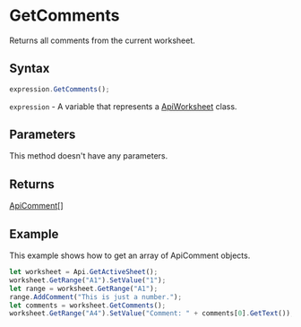 # GetComments

Returns all comments from the current worksheet.

## Syntax

```javascript
expression.GetComments();
```

`expression` - A variable that represents a [ApiWorksheet](../ApiWorksheet.md) class.

## Parameters

This method doesn't have any parameters.

## Returns

[ApiComment](../../ApiComment/ApiComment.md)[]

## Example

This example shows how to get an array of ApiComment objects.

```javascript editor-xlsx
let worksheet = Api.GetActiveSheet();
worksheet.GetRange("A1").SetValue("1");
let range = worksheet.GetRange("A1");
range.AddComment("This is just a number.");
let comments = worksheet.GetComments();
worksheet.GetRange("A4").SetValue("Comment: " + comments[0].GetText());
```
